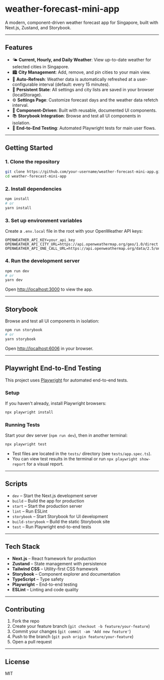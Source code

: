 # weather-forecast-mini-app

A modern, component-driven weather forecast app for Singapore, built with Next.js, Zustand, and Storybook.

---

## Features

- 🌤️ **Current, Hourly, and Daily Weather**: View up-to-date weather for selected cities in Singapore.
- 🏙️ **City Management**: Add, remove, and pin cities to your main view.
- 🔄 **Auto-Refresh**: Weather data is automatically refreshed at a user-configurable interval (default: every 15 minutes).
- 💾 **Persistent State**: All settings and city lists are saved in your browser (localStorage).
- ⚙️ **Settings Page**: Customize forecast days and the weather data refetch interval.
- 🧩 **Component-Driven**: Built with reusable, documented UI components.
- 📚 **Storybook Integration**: Browse and test all UI components in isolation.
- 🧪 **End-to-End Testing**: Automated Playwright tests for main user flows.

---

## Getting Started

### 1. Clone the repository

```bash
git clone https://github.com/your-username/weather-forecast-mini-app.git
cd weather-forecast-mini-app
```

### 2. Install dependencies

```bash
npm install
# or
yarn install
```

### 3. Set up environment variables

Create a `.env.local` file in the root with your OpenWeather API keys:

```
OPENWEATHER_API_KEY=your_api_key
OPENWEATHER_API_CITY_URL=https://api.openweathermap.org/geo/1.0/direct
OPENWEATHER_API_ONE_CALL_URL=https://api.openweathermap.org/data/2.5/onecall
```

### 4. Run the development server

```bash
npm run dev
# or
yarn dev
```

Open [http://localhost:3000](http://localhost:3000) to view the app.

---

## Storybook

Browse and test all UI components in isolation:

```bash
npm run storybook
# or
yarn storybook
```

Open [http://localhost:6006](http://localhost:6006) in your browser.

---

## Playwright End-to-End Testing

This project uses [Playwright](https://playwright.dev/) for automated end-to-end tests.

### Setup

If you haven't already, install Playwright browsers:

```bash
npx playwright install
```

### Running Tests

Start your dev server (`npm run dev`), then in another terminal:

```bash
npx playwright test
```

- Test files are located in the `tests/` directory (see `tests/app.spec.ts`).
- You can view test results in the terminal or run `npx playwright show-report` for a visual report.

---

## Scripts

- `dev` – Start the Next.js development server
- `build` – Build the app for production
- `start` – Start the production server
- `lint` – Run ESLint
- `storybook` – Start Storybook for UI development
- `build-storybook` – Build the static Storybook site
- `test` – Run Playwright end-to-end tests

---

## Tech Stack

- **Next.js** – React framework for production
- **Zustand** – State management with persistence
- **Tailwind CSS** – Utility-first CSS framework
- **Storybook** – Component explorer and documentation
- **TypeScript** – Type safety
- **Playwright** – End-to-end testing
- **ESLint** – Linting and code quality

---

## Contributing

1. Fork the repo
2. Create your feature branch (`git checkout -b feature/your-feature`)
3. Commit your changes (`git commit -am 'Add new feature'`)
4. Push to the branch (`git push origin feature/your-feature`)
5. Open a pull request

---

## License

MIT